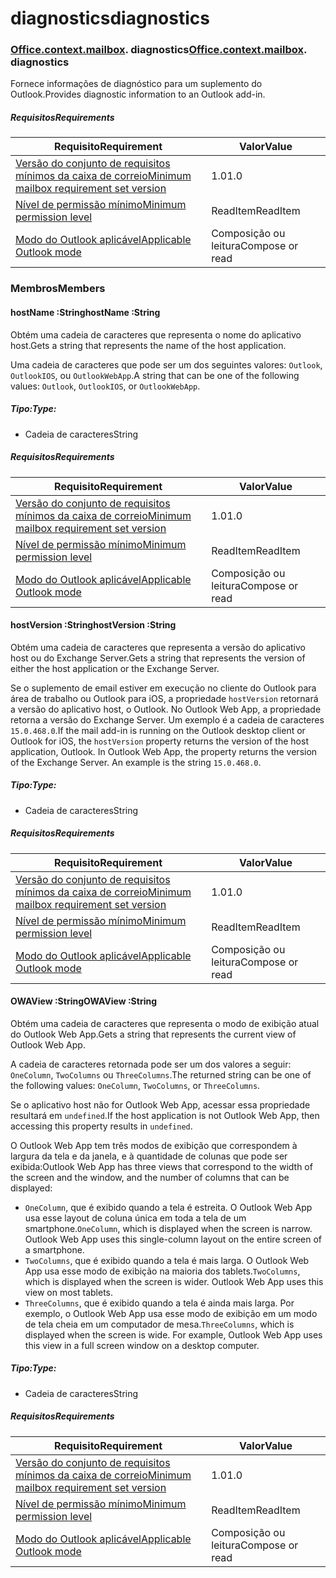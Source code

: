 
# <a name="diagnostics"></a><span data-ttu-id="e5f2a-101">diagnostics</span><span class="sxs-lookup"><span data-stu-id="e5f2a-101">diagnostics</span></span>

### <span data-ttu-id="e5f2a-p101">[Office](Office.md)[.context](Office.context.md)[.mailbox](Office.context.mailbox.md). diagnostics</span><span class="sxs-lookup"><span data-stu-id="e5f2a-p101">[Office](Office.md)[.context](Office.context.md)[.mailbox](Office.context.mailbox.md). diagnostics</span></span>

<span data-ttu-id="e5f2a-104">Fornece informações de diagnóstico para um suplemento do Outlook.</span><span class="sxs-lookup"><span data-stu-id="e5f2a-104">Provides diagnostic information to an Outlook add-in.</span></span>

##### <a name="requirements"></a><span data-ttu-id="e5f2a-105">Requisitos</span><span class="sxs-lookup"><span data-stu-id="e5f2a-105">Requirements</span></span>

|<span data-ttu-id="e5f2a-106">Requisito</span><span class="sxs-lookup"><span data-stu-id="e5f2a-106">Requirement</span></span>| <span data-ttu-id="e5f2a-107">Valor</span><span class="sxs-lookup"><span data-stu-id="e5f2a-107">Value</span></span>|
|---|---|
|[<span data-ttu-id="e5f2a-108">Versão do conjunto de requisitos mínimos da caixa de correio</span><span class="sxs-lookup"><span data-stu-id="e5f2a-108">Minimum mailbox requirement set version</span></span>](/javascript/office/requirement-sets/outlook-api-requirement-sets)| <span data-ttu-id="e5f2a-109">1.0</span><span class="sxs-lookup"><span data-stu-id="e5f2a-109">1.0</span></span>|
|[<span data-ttu-id="e5f2a-110">Nível de permissão mínimo</span><span class="sxs-lookup"><span data-stu-id="e5f2a-110">Minimum permission level</span></span>](https://docs.microsoft.com/outlook/add-ins/understanding-outlook-add-in-permissions)| <span data-ttu-id="e5f2a-111">ReadItem</span><span class="sxs-lookup"><span data-stu-id="e5f2a-111">ReadItem</span></span>|
|[<span data-ttu-id="e5f2a-112">Modo do Outlook aplicável</span><span class="sxs-lookup"><span data-stu-id="e5f2a-112">Applicable Outlook mode</span></span>](https://docs.microsoft.com/outlook/add-ins/#extension-points)| <span data-ttu-id="e5f2a-113">Composição ou leitura</span><span class="sxs-lookup"><span data-stu-id="e5f2a-113">Compose or read</span></span>|

### <a name="members"></a><span data-ttu-id="e5f2a-114">Membros</span><span class="sxs-lookup"><span data-stu-id="e5f2a-114">Members</span></span>

####  <a name="hostname-string"></a><span data-ttu-id="e5f2a-115">hostName :String</span><span class="sxs-lookup"><span data-stu-id="e5f2a-115">hostName :String</span></span>

<span data-ttu-id="e5f2a-116">Obtém uma cadeia de caracteres que representa o nome do aplicativo host.</span><span class="sxs-lookup"><span data-stu-id="e5f2a-116">Gets a string that represents the name of the host application.</span></span>

<span data-ttu-id="e5f2a-117">Uma cadeia de caracteres que pode ser um dos seguintes valores: `Outlook`, `OutlookIOS`, ou `OutlookWebApp`.</span><span class="sxs-lookup"><span data-stu-id="e5f2a-117">A string that can be one of the following values: `Outlook`, `OutlookIOS`, or `OutlookWebApp`.</span></span>

##### <a name="type"></a><span data-ttu-id="e5f2a-118">Tipo:</span><span class="sxs-lookup"><span data-stu-id="e5f2a-118">Type:</span></span>

*   <span data-ttu-id="e5f2a-119">Cadeia de caracteres</span><span class="sxs-lookup"><span data-stu-id="e5f2a-119">String</span></span>

##### <a name="requirements"></a><span data-ttu-id="e5f2a-120">Requisitos</span><span class="sxs-lookup"><span data-stu-id="e5f2a-120">Requirements</span></span>

|<span data-ttu-id="e5f2a-121">Requisito</span><span class="sxs-lookup"><span data-stu-id="e5f2a-121">Requirement</span></span>| <span data-ttu-id="e5f2a-122">Valor</span><span class="sxs-lookup"><span data-stu-id="e5f2a-122">Value</span></span>|
|---|---|
|[<span data-ttu-id="e5f2a-123">Versão do conjunto de requisitos mínimos da caixa de correio</span><span class="sxs-lookup"><span data-stu-id="e5f2a-123">Minimum mailbox requirement set version</span></span>](/javascript/office/requirement-sets/outlook-api-requirement-sets)| <span data-ttu-id="e5f2a-124">1.0</span><span class="sxs-lookup"><span data-stu-id="e5f2a-124">1.0</span></span>|
|[<span data-ttu-id="e5f2a-125">Nível de permissão mínimo</span><span class="sxs-lookup"><span data-stu-id="e5f2a-125">Minimum permission level</span></span>](https://docs.microsoft.com/outlook/add-ins/understanding-outlook-add-in-permissions)| <span data-ttu-id="e5f2a-126">ReadItem</span><span class="sxs-lookup"><span data-stu-id="e5f2a-126">ReadItem</span></span>|
|[<span data-ttu-id="e5f2a-127">Modo do Outlook aplicável</span><span class="sxs-lookup"><span data-stu-id="e5f2a-127">Applicable Outlook mode</span></span>](https://docs.microsoft.com/outlook/add-ins/#extension-points)| <span data-ttu-id="e5f2a-128">Composição ou leitura</span><span class="sxs-lookup"><span data-stu-id="e5f2a-128">Compose or read</span></span>|

####  <a name="hostversion-string"></a><span data-ttu-id="e5f2a-129">hostVersion :String</span><span class="sxs-lookup"><span data-stu-id="e5f2a-129">hostVersion :String</span></span>

<span data-ttu-id="e5f2a-130">Obtém uma cadeia de caracteres que representa a versão do aplicativo host ou do Exchange Server.</span><span class="sxs-lookup"><span data-stu-id="e5f2a-130">Gets a string that represents the version of either the host application or the Exchange Server.</span></span>

<span data-ttu-id="e5f2a-p102">Se o suplemento de email estiver em execução no cliente do Outlook para área de trabalho ou Outlook para iOS, a propriedade `hostVersion` retornará a versão do aplicativo host, o Outlook. No Outlook Web App, a propriedade retorna a versão do Exchange Server. Um exemplo é a cadeia de caracteres `15.0.468.0`.</span><span class="sxs-lookup"><span data-stu-id="e5f2a-p102">If the mail add-in is running on the Outlook desktop client or Outlook for iOS, the `hostVersion` property returns the version of the host application, Outlook. In Outlook Web App, the property returns the version of the Exchange Server. An example is the string `15.0.468.0`.</span></span>

##### <a name="type"></a><span data-ttu-id="e5f2a-134">Tipo:</span><span class="sxs-lookup"><span data-stu-id="e5f2a-134">Type:</span></span>

*   <span data-ttu-id="e5f2a-135">Cadeia de caracteres</span><span class="sxs-lookup"><span data-stu-id="e5f2a-135">String</span></span>

##### <a name="requirements"></a><span data-ttu-id="e5f2a-136">Requisitos</span><span class="sxs-lookup"><span data-stu-id="e5f2a-136">Requirements</span></span>

|<span data-ttu-id="e5f2a-137">Requisito</span><span class="sxs-lookup"><span data-stu-id="e5f2a-137">Requirement</span></span>| <span data-ttu-id="e5f2a-138">Valor</span><span class="sxs-lookup"><span data-stu-id="e5f2a-138">Value</span></span>|
|---|---|
|[<span data-ttu-id="e5f2a-139">Versão do conjunto de requisitos mínimos da caixa de correio</span><span class="sxs-lookup"><span data-stu-id="e5f2a-139">Minimum mailbox requirement set version</span></span>](/javascript/office/requirement-sets/outlook-api-requirement-sets)| <span data-ttu-id="e5f2a-140">1.0</span><span class="sxs-lookup"><span data-stu-id="e5f2a-140">1.0</span></span>|
|[<span data-ttu-id="e5f2a-141">Nível de permissão mínimo</span><span class="sxs-lookup"><span data-stu-id="e5f2a-141">Minimum permission level</span></span>](https://docs.microsoft.com/outlook/add-ins/understanding-outlook-add-in-permissions)| <span data-ttu-id="e5f2a-142">ReadItem</span><span class="sxs-lookup"><span data-stu-id="e5f2a-142">ReadItem</span></span>|
|[<span data-ttu-id="e5f2a-143">Modo do Outlook aplicável</span><span class="sxs-lookup"><span data-stu-id="e5f2a-143">Applicable Outlook mode</span></span>](https://docs.microsoft.com/outlook/add-ins/#extension-points)| <span data-ttu-id="e5f2a-144">Composição ou leitura</span><span class="sxs-lookup"><span data-stu-id="e5f2a-144">Compose or read</span></span>|

####  <a name="owaview-string"></a><span data-ttu-id="e5f2a-145">OWAView :String</span><span class="sxs-lookup"><span data-stu-id="e5f2a-145">OWAView :String</span></span>

<span data-ttu-id="e5f2a-146">Obtém uma cadeia de caracteres que representa o modo de exibição atual do Outlook Web App.</span><span class="sxs-lookup"><span data-stu-id="e5f2a-146">Gets a string that represents the current view of Outlook Web App.</span></span>

<span data-ttu-id="e5f2a-147">A cadeia de caracteres retornada pode ser um dos valores a seguir: `OneColumn`, `TwoColumns` ou `ThreeColumns`.</span><span class="sxs-lookup"><span data-stu-id="e5f2a-147">The returned string can be one of the following values: `OneColumn`, `TwoColumns`, or `ThreeColumns`.</span></span>

<span data-ttu-id="e5f2a-148">Se o aplicativo host não for Outlook Web App, acessar essa propriedade resultará em `undefined`.</span><span class="sxs-lookup"><span data-stu-id="e5f2a-148">If the host application is not Outlook Web App, then accessing this property results in `undefined`.</span></span>

<span data-ttu-id="e5f2a-149">O Outlook Web App tem três modos de exibição que correspondem à largura da tela e da janela, e à quantidade de colunas que pode ser exibida:</span><span class="sxs-lookup"><span data-stu-id="e5f2a-149">Outlook Web App has three views that correspond to the width of the screen and the window, and the number of columns that can be displayed:</span></span>

*   <span data-ttu-id="e5f2a-p103">`OneColumn`, que é exibido quando a tela é estreita. O Outlook Web App usa esse layout de coluna única em toda a tela de um smartphone.</span><span class="sxs-lookup"><span data-stu-id="e5f2a-p103">`OneColumn`, which is displayed when the screen is narrow. Outlook Web App uses this single-column layout on the entire screen of a smartphone.</span></span>
*   <span data-ttu-id="e5f2a-p104">`TwoColumns`, que é exibido quando a tela é mais larga. O Outlook Web App usa esse modo de exibição na maioria dos tablets.</span><span class="sxs-lookup"><span data-stu-id="e5f2a-p104">`TwoColumns`, which is displayed when the screen is wider. Outlook Web App uses this view on most tablets.</span></span>
*   <span data-ttu-id="e5f2a-p105">`ThreeColumns`, que é exibido quando a tela é ainda mais larga. Por exemplo, o Outlook Web App usa esse modo de exibição em um modo de tela cheia em um computador de mesa.</span><span class="sxs-lookup"><span data-stu-id="e5f2a-p105">`ThreeColumns`, which is displayed when the screen is wide. For example, Outlook Web App uses this view in a full screen window on a desktop computer.</span></span>

##### <a name="type"></a><span data-ttu-id="e5f2a-156">Tipo:</span><span class="sxs-lookup"><span data-stu-id="e5f2a-156">Type:</span></span>

*   <span data-ttu-id="e5f2a-157">Cadeia de caracteres</span><span class="sxs-lookup"><span data-stu-id="e5f2a-157">String</span></span>

##### <a name="requirements"></a><span data-ttu-id="e5f2a-158">Requisitos</span><span class="sxs-lookup"><span data-stu-id="e5f2a-158">Requirements</span></span>

|<span data-ttu-id="e5f2a-159">Requisito</span><span class="sxs-lookup"><span data-stu-id="e5f2a-159">Requirement</span></span>| <span data-ttu-id="e5f2a-160">Valor</span><span class="sxs-lookup"><span data-stu-id="e5f2a-160">Value</span></span>|
|---|---|
|[<span data-ttu-id="e5f2a-161">Versão do conjunto de requisitos mínimos da caixa de correio</span><span class="sxs-lookup"><span data-stu-id="e5f2a-161">Minimum mailbox requirement set version</span></span>](/javascript/office/requirement-sets/outlook-api-requirement-sets)| <span data-ttu-id="e5f2a-162">1.0</span><span class="sxs-lookup"><span data-stu-id="e5f2a-162">1.0</span></span>|
|[<span data-ttu-id="e5f2a-163">Nível de permissão mínimo</span><span class="sxs-lookup"><span data-stu-id="e5f2a-163">Minimum permission level</span></span>](https://docs.microsoft.com/outlook/add-ins/understanding-outlook-add-in-permissions)| <span data-ttu-id="e5f2a-164">ReadItem</span><span class="sxs-lookup"><span data-stu-id="e5f2a-164">ReadItem</span></span>|
|[<span data-ttu-id="e5f2a-165">Modo do Outlook aplicável</span><span class="sxs-lookup"><span data-stu-id="e5f2a-165">Applicable Outlook mode</span></span>](https://docs.microsoft.com/outlook/add-ins/#extension-points)| <span data-ttu-id="e5f2a-166">Composição ou leitura</span><span class="sxs-lookup"><span data-stu-id="e5f2a-166">Compose or read</span></span>|